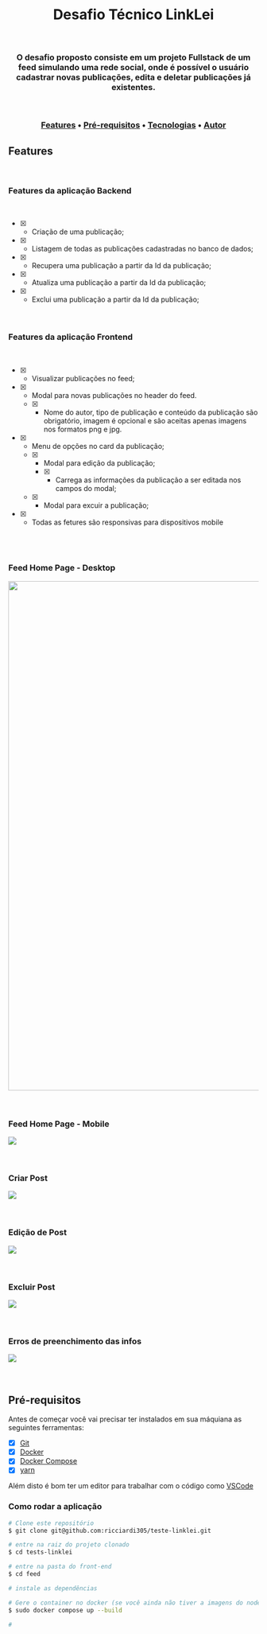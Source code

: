 <h1 align="center"><strong>Desafio Técnico LinkLei</strong></h1>

<br/>
<h3 align="center">O desafio proposto consiste em um projeto Fullstack de um feed simulando uma rede social, onde é possível o usuário cadastrar novas publicações, edita e deletar publicações já existentes. </h3>

<br/>
<h3 align="center">
    <a href="#features">Features</a> •
    <a href="#pré-requisitos">Pré-requisitos</a> •
    <a href="#tecnologias">Tecnologias</a> •
    <a href="#autor">Autor</a>
</h3>

## <strong>Features</strong>

<br/>

### <strong>Features da aplicação Backend</strong>

<br/>

- [x] - Criação de uma publicação;<br/>
- [x] - Listagem de todas as publicações cadastradas no banco de dados;<br/>
- [x] - Recupera uma publicação a partir da Id da publicação;<br/>
- [x] - Atualiza uma publicação a partir da Id da publicação;<br/>
- [x] - Exclui uma publicação a partir da Id da publicação;<br/>
    <br/>
    <br/>

### <strong>Features da aplicação Frontend</strong>

<br/>

- [x] - Visualizar publicações no feed;<br/>
- [x] - Modal para novas publicações no header do feed.<br/>
  - [x] - Nome do autor, tipo de publicação e conteúdo da publicação são obrigatório, imagem é opcional e são aceitas apenas imagens nos formatos png e jpg.<br/>
- [x] - Menu de opções no card da publicação;<br/>
  - [x] - Modal para edição da publicação;<br/>
    - [x] - Carrega as informações da publicação a ser editada nos campos do modal;
  - [x] - Modal para excuir a publicação;<br/>
- [x] - Todas as fetures são responsivas para dispositivos mobile
    <br/>
    <br/>
    <br/>
    <br/>

### <strong>Feed Home Page - Desktop</strong>

<img src="./github/feed/feed-home-desktop.png" width="1024px">
<br/>
<br/>
<br/>

### <strong>Feed Home Page - Mobile</strong>

<img src="./github/feed/feed-home-mobile.png">
<br/>
<br/>
<br/>

### <strong>Criar Post</strong>

<img src="./github/feed/modal-criar-post-preenchido.png">
<br/>
<br/>
<br/>

### <strong>Edição de Post</strong>

<img src="./github/feed/modal-update-post.png">
<br/>
<br/>
<br/>

### <strong>Excluir Post</strong>

<img src="./github/feed/modal-delete-post.png">
<br/>
<br/>
<br/>

### <strong>Erros de preenchimento das infos</strong>

<img src="./github/feed/modal-errors.png">
<br/>
<br/>
<br/>

## <strong>Pré-requisitos</strong>

Antes de começar você vai precisar ter instalados em sua máquiana as seguintes ferramentas:<br/>

- [x] [Git](https://git-scm.com)<br/>
- [x] [Docker](https://docs.docker.com/engine/install/)<br/>
- [x] [Docker Compose](https://docs.docker.com/compose/install/)<br/>
- [x] [yarn](https://classic.yarnpkg.com/lang/en/docs/install/#debian-stable)<br/>

Além disto é bom ter um editor para trabalhar com o código como [VSCode](https://code.visualstudio.com/)

### <strong>Como rodar a aplicação</strong>

```bash
# Clone este repositório
$ git clone git@github.com:ricciardi305/teste-linklei.git

# entre na raiz do projeto clonado
$ cd tests-linklei

# entre na pasta do front-end
$ cd feed

# instale as dependências

# Gere o container no docker (se você ainda não tiver a imagens do node e postgres, o docker pode demorar um pouco para inicializar)
$ sudo docker compose up --build

#

```
